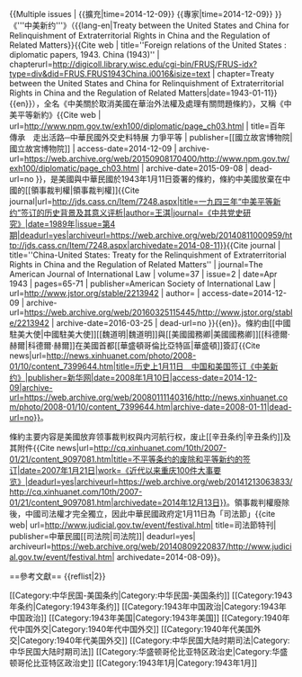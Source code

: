 {{Multiple issues |
{{擴充|time=2014-12-09}}
{{專家|time=2014-12-09}}
}}
《'''中美新约'''》（{{lang-en|Treaty between the United States and China for Relinquishment of Extraterritorial Rights in China and the Regulation of Related Matters}}<ref>{{Cite web | title=''Foreign relations of the United States : diplomatic papers, 1943. China (1943)'' | chapterurl=http://digicoll.library.wisc.edu/cgi-bin/FRUS/FRUS-idx?type=div&did=FRUS.FRUS1943China.i0016&isize=text | chapter=Treaty between the United States and China for Relinquishment of Extraterritorial Rights in China and the Regulation of Related Matters|date=1943-01-11}}{{en}}</ref>），全名《中美關於取消美國在華治外法權及處理有關問題條約》，又稱《中美平等新約》<ref>{{Cite web | url=http://www.npm.gov.tw/exh100/diplomatic/page_ch03.html | title=百年傳承　走出活路─中華民國外交史料特展 力爭平等 | publisher=[[國立故宮博物院|國立故宮博物院]] | access-date=2014-12-09 | archive-url=https://web.archive.org/web/20150908170400/http://www.npm.gov.tw/exh100/diplomatic/page_ch03.html | archive-date=2015-09-08 | dead-url=no }}</ref>，是美國與中華民國於1943年1月11日簽署的條約，條約中美國放棄在中國的[[領事裁判權|領事裁判權]]<ref>{{Cite journal|url=http://jds.cass.cn/Item/7248.aspx|title=一九四三年“中美平等新约”签订的历史背景及其意义评析|author=王淇|journal=《中共党史研究》|date=1989年|issue=第4期|deadurl=yes|archiveurl=https://web.archive.org/web/20140811000959/http://jds.cass.cn/Item/7248.aspx|archivedate=2014-08-11}}</ref><ref>{{Cite journal | title=''China-United States: Treaty for the Relinquishment of Extraterritorial Rights in China and the Regulation of Related Matters'' | journal=The American Journal of International Law | volume=37 | issue=2 | date=Apr  1943 | pages=65-71 | publisher=American Society of International Law | url=http://www.jstor.org/stable/2213942 | author= | access-date=2014-12-09 | archive-url=https://web.archive.org/web/20160325115445/http://www.jstor.org/stable/2213942 | archive-date=2016-03-25 | dead-url=no }}{{en}}</ref>。條約由[[中國駐美大使|中國駐美大使]][[魏道明|魏道明]]與[[美國國務卿|美國國務卿]][[科德爾·赫爾|科德爾·赫爾]]在美國首都[[華盛頓哥倫比亞特區|華盛頓]]簽訂<ref>{{Cite news|url=http://news.xinhuanet.com/photo/2008-01/10/content_7399644.htm|title=历史上1月11日　中国和美国签订《中美新约》|publisher=新华网|date=2008年1月10日|access-date=2014-12-09|archive-url=https://web.archive.org/web/20080111140316/http://news.xinhuanet.com/photo/2008-01/10/content_7399644.htm|archive-date=2008-01-11|dead-url=no}}</ref>。

條約主要内容是美國放弃领事裁判权與内河航行权，废止[[辛丑条约|辛丑条约]]及其附件<ref>{{Cite news|url=http://cq.xinhuanet.com/10th/2007-01/21/content_9097081.htm|title=不平等条约的废除和平等新约的签订|date=2007年1月21日|work=《近代以来重庆100件大事要览》|deadurl=yes|archiveurl=https://web.archive.org/web/20141213063833/http://cq.xinhuanet.com/10th/2007-01/21/content_9097081.htm|archivedate=2014年12月13日}}</ref>。領事裁判權廢除後，中國司法權才完全獨立，因此中華民國政府定1月11日為「司法節」<ref>{{cite web| url=http://www.judicial.gov.tw/event/festival.htm| title=司法節特刊| publisher=中華民國[[司法院|司法院]]| deadurl=yes| archiveurl=https://web.archive.org/web/20140809220837/http://www.judicial.gov.tw/event/festival.htm| archivedate=2014-08-09}}</ref>。

==參考文獻==
{{reflist|2}}

[[Category:中华民国-美国条约|Category:中华民国-美国条约]]
[[Category:1943年条约|Category:1943年条约]]
[[Category:1943年中国政治|Category:1943年中国政治]]
[[Category:1943年美国|Category:1943年美国]]
[[Category:1940年代中国外交|Category:1940年代中国外交]]
[[Category:1940年代美国外交|Category:1940年代美国外交]]
[[Category:中华民国大陆时期司法|Category:中华民国大陆时期司法]]
[[Category:华盛顿哥伦比亚特区政治史|Category:华盛顿哥伦比亚特区政治史]]
[[Category:1943年1月|Category:1943年1月]]
